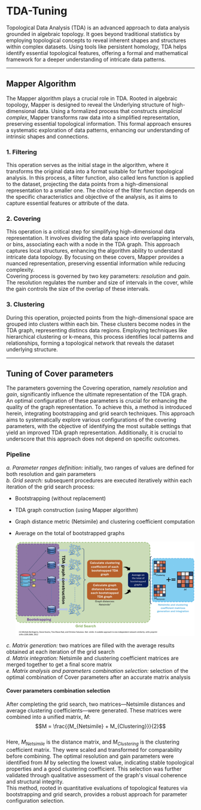 # TDA-Tuning
Topological Data Analysis (TDA) is an advanced approach to data analysis grounded in algebraic topology. It goes beyond traditional statistics by employing topological concepts to reveal inherent shapes and structures within complex datasets. Using tools like persistent homology, TDA helps identify essential topological features, offering a formal and mathematical framework for a deeper understanding of intricate data patterns.

---

## Mapper Algorithm
The Mapper algorithm plays a crucial role in TDA. Rooted in algebraic topology, Mapper is designed to reveal the Underlying structure of high-dimensional data. Using a formalized process that constructs *simplicial complex*, Mapper transforms raw data into a simplified representation, preserving essential topological information. This formal approach ensures a systematic exploration of data patterns, enhancing our understanding of intrinsic shapes and connections. 

### 1. Filtering
This operation serves as the initial stage in the algorithm, where it transforms the original data into a format suitable for further topological analysis. In this process, a filter function, also called lens function is applied to the dataset, projecting the data points from a high-dimensional representation to a smaller one. The choice of the filter function depends on the specific characteristics and objective of the analysis, as it aims to capture essential features or attribute of the data.

### 2. Covering
This operation is a critical step for simplifying high-dimensional data representation. It involves dividing the data space into overlapping intervals, or bins, associating each with a node in the TDA graph. This approach captures local structures, enhancing the algorithm ability to understand intricate data topology. By focusing on these covers, Mapper provides a nuanced representation, preserving essential information while reducing complexity.  
Covering process is governed by two key parameters: *resolution* and *gain*. The resolution regulates the number and size of intervals in the cover, while the gain controls the size of the overlap of these intervals.

### 3. Clustering
During this operation, projected points from the high-dimensional space are grouped into clusters within each bin. These clusters become nodes in the TDA graph, representing distincs data regions. Employing techniques like hierarchical clustering or k-means, this process identifies local patterns and relationships, forming a topological network that reveals the dataset underlying structure. 

---

## Tuning of Cover parameters
The parameters governing the Covering operation, namely _resolution_ and _gain_, significantly influence the ultimate representation of the TDA graph. An optimal configuration of these parameters is crucial for enhancing the quality of the graph representation. To achieve this, a method is introduced herein, integrating bootstrapping and grid search techniques. This approach aims to systematically explore various configurations of the covering parameters, with the objective of identifying the most suitable settings that yield an improved TDA graph representation. Additionally, it is crucial to underscore that this approach does not depend on specific outcomes.

### Pipeline  
_a. Parameter ranges definition:_ initially, two ranges of values are defined for both resolution and gain parameters  
_b. Grid search:_ subsequent procedures are executed iteratively within each iteration of the grid search process:  
  * Bootstrapping (without replacement)
  * TDA graph construction (using Mapper algorithm)
  * Graph distance metric (Netsimile) and clustering coefficient computation
  * Average on the total of bootstrapped graphs

    ![Hyperparameter Tuning Pipeline](./images/hyperparameter_tuning_scheme.jpeg)

_c. Matrix generation:_ two matrices are filled with the average results obtained at each iteration of the grid search  
_d. Matrix integration:_ Netsimile and clustering coefficient matrices are merged together to get a final score matrix  
_e. Matrix analysis and parameters combination selection:_ selection of the optimal combination of Cover parameters after an accurate matrix analysis  

#### Cover parameters combination selection
After completing the grid search, two matrices—Netsimile distances and average clustering coefficients—were generated. These matrices were combined into a unified matrix, $M$:   
$$M = \frac{{M_{Netsimile} + M_{Clustering}}}{2}$$  
Here, $M_{Netsimile}$ is the distance matrix, and $M_{Clustering}$ is the clustering coefficient matrix. They were scaled and transformed for comparability before combining. The optimal resolution and gain parameters were identified from $M$ by selecting the lowest value, indicating stable topological properties and a good clustering coefficient. This selection was further validated through qualitative assessment of the graph's visual coherence and structural integrity.  
This method, rooted in quantitative evaluations of topological features via bootstrapping and grid search, provides a robust approach for parameter configuration selection.

